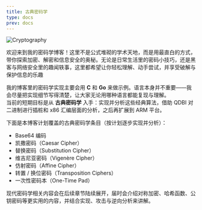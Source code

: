 ```yaml
---
title: 古典密码学
type: docs
prev: docs
---
```

![Cryptography](../../../Cryptography.png)

欢迎来到我的密码学博客！这里不是公式堆砌的学术天地，而是用最直白的方式，带你探索加密、解密和信息安全的奥秘。无论是日常生活里的密码小技巧，还是黑客与网络安全里的趣闻轶事，这里都希望让你轻松理解、动手尝试，并享受破解与保护信息的乐趣

我的博客里的密码学实现主要会用 **C** 和 **Go** 来做示例。语言本身并不重要——我会尽量把实现细节写得清楚，让大家无论用哪种语言都能复现与理解。  
当前的短期目标是从 **古典密码学** 入手：实现并分析这些经典算法，借助 QDBI 对二进制进行插桩和 x86 汇编层面的分析，之后再扩展到 ARM 平台。

下面是本博客计划覆盖的古典密码学条目（按计划逐步实现并分析）：

- Base64 编码
- 凯撒密码（Caesar Cipher）
- 替换密码（Substitution Cipher）
- 维吉尼亚密码（Vigenère Cipher）
- 仿射密码（Affine Cipher）
- 转置 / 换位密码（Transposition Ciphers）
- 一次性密码本（One-Time Pad）

现代密码学相关内容会在后续章节陆续展开，届时会介绍对称加密、哈希函数、公钥密码等更实用的内容，并结合实现、攻击与逆向分析来讲解。
